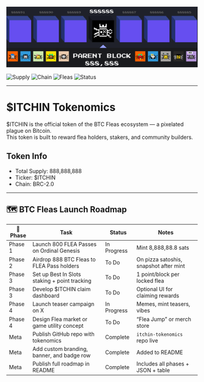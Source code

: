 ![ITCHIN Tokenomics Banner](./itchin_tokenomics_custom_banner-v2.png)

![Supply](https://img.shields.io/badge/Supply-888M-blue)
![Chain](https://img.shields.io/badge/Chain-BRC2.0-orange)
![Fleas](https://img.shields.io/badge/Fleas-888-informational)
![Status](https://img.shields.io/badge/Live-Yes-brightgreen)

---

# $ITCHIN Tokenomics

$ITCHIN is the official token of the BTC Fleas ecosystem — a pixelated plague on Bitcoin.  
This token is built to reward flea holders, stakers, and community builders.

## Token Info
- Total Supply: 888,888,888
- Ticker: $ITCHIN
- Chain: BRC-2.0

---

## 🗺️ BTC Fleas Launch Roadmap

| 🧱 Phase | Task                                                   | Status       | Notes                                          |
|---------|--------------------------------------------------------|--------------|------------------------------------------------|
| Phase 1 | Launch 800 FLEA Passes on Ordinal Genesis              | In Progress  | Mint 8,888,88.8 sats                          |
| Phase 2 | Airdrop 888 BTC Fleas to FLEA Pass holders             | To Do        | On pizza satoshis, snapshot after mint         |
| Phase 3 | Set up Best In Slots staking + point tracking          | To Do        | 1 point/block per locked flea                  |
| Phase 3 | Develop $ITCHIN claim dashboard                        | To Do        | Optional UI for claiming rewards               |
| Phase 4 | Launch teaser campaign on X                            | In Progress  | Memes, mint teasers, vibes                     |
| Phase 4 | Design Flea market or game utility concept             | To Do        | “Flea Jump” or merch store                     |
| Meta    | Publish GitHub repo with tokenomics                    | Complete     | `itchin-tokenomics` repo live                  |
| Meta    | Add custom branding, banner, and badge row             | Complete     | Added to README                                |
| Meta    | Publish full roadmap in README                         | Complete     | Includes all phases + JSON + table             |
